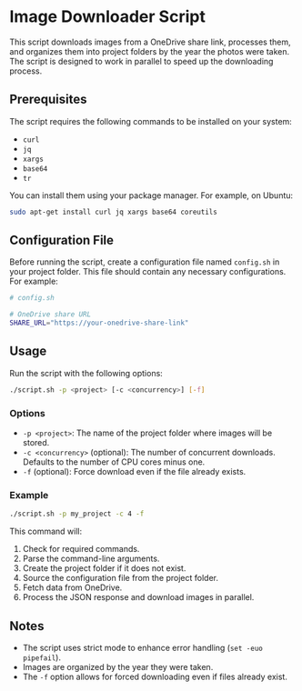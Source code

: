 # Image Downloader Script

This script downloads images from a OneDrive share link, processes them, and organizes them into project folders by the year the photos were taken. The script is designed to work in parallel to speed up the downloading process.

## Prerequisites

The script requires the following commands to be installed on your system:
- `curl`
- `jq`
- `xargs`
- `base64`
- `tr`

You can install them using your package manager. For example, on Ubuntu:
```bash
sudo apt-get install curl jq xargs base64 coreutils
```

## Configuration File

Before running the script, create a configuration file named `config.sh` in your project folder. This file should contain any necessary configurations. For example:

```bash
# config.sh

# OneDrive share URL
SHARE_URL="https://your-onedrive-share-link"
```

## Usage

Run the script with the following options:

```bash
./script.sh -p <project> [-c <concurrency>] [-f]
```

### Options

- `-p <project>`: The name of the project folder where images will be stored.
- `-c <concurrency>` (optional): The number of concurrent downloads. Defaults to the number of CPU cores minus one.
- `-f` (optional): Force download even if the file already exists.

### Example

```bash
./script.sh -p my_project -c 4 -f
```

This command will:
1. Check for required commands.
2. Parse the command-line arguments.
3. Create the project folder if it does not exist.
4. Source the configuration file from the project folder.
5. Fetch data from OneDrive.
6. Process the JSON response and download images in parallel.

## Notes

- The script uses strict mode to enhance error handling (`set -euo pipefail`).
- Images are organized by the year they were taken.
- The `-f` option allows for forced downloading even if files already exist.
